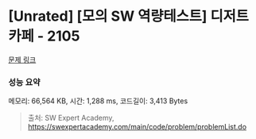 # [Unrated] [모의 SW 역량테스트] 디저트 카페 - 2105 

[문제 링크](https://swexpertacademy.com/main/code/problem/problemDetail.do?contestProbId=AV5VwAr6APYDFAWu) 

### 성능 요약

메모리: 66,564 KB, 시간: 1,288 ms, 코드길이: 3,413 Bytes



> 출처: SW Expert Academy, https://swexpertacademy.com/main/code/problem/problemList.do